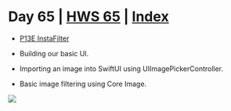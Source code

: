 # Day 65 | [HWS 65](https://www.hackingwithswift.com/100/swiftui/65) | [Index](https://github.com/JulesMoorhouse/100DaysOfSwiftUI/blob/main/README.md)

 - [P13E InstaFilter](https://github.com/JulesMoorhouse/100DaysOfSwiftUI/blob/main/P13E%20InstaFilter/P13E%20InstaFilter/ContentView.swift) 
 
 - Building our basic UI.
 - Importing an image into SwiftUI using UIImagePickerController.
 - Basic image filtering using Core Image.
  
<img src="../Images/day65e.gif" />
